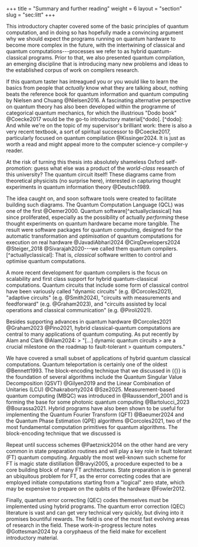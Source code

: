 +++ title = "Summary and further reading" weight = 6 layout = "section" slug = "sec:litt" +++

This introductory chapter covered some of the basic principles of quantum computation, and in doing so has hopefully made a convincing argument why we should expect the programs running on quantum hardware to become more complex in the future, with the intertwining of classical and quantum computations---processes we refer to as hybrid quantum-classical programs. Prior to that, we also presented quantum compilation, an emerging discipline that is introducing many new problems and ideas to the established corpus of work on compilers research.

If this quantum taster has intreagued you or you would like to learn the basics from people that *actually* know what they are talking about, nothing beats the reference book for quantum information and quantum computing by Nielsen and Chuang @Nielsen2016. A fascinating alternative perspective on quantum theory has also been developed within the programme of categorical quantum mechanics, for which the illustrious "Dodo book" @Coecke2017 would be the go-to introductory material[^dodo]. [^dodo]: And while we're on the topic of my supervisor's brilliant work: there is also a very recent textbook, a sort of spiritual successor to @Coecke2017, particularly focused on quantum compilation @Kissinger2024. It is just as worth a read and might appeal more to the computer science-y compiler-y reader.

At the risk of turning this thesis into absolutely shameless Oxford self-promotion: guess what else was a product of the _world-class_ research of this university? The quantum circuit itself! These diagrams came from theoretical physicists (no surprise here), interested in capturing thought experiments in quantum information theory @Deutsch1989.

The idea caught on, and soon software tools were created to facilitate building such diagrams. The Quantum Computation Language (QCL) was one of the first @Oemer2000. Quantum software[^actuallyclassical] has since proliferated, especially as the possibility of actually *performing* these thought experiments on quantum hardware became more tangible. The result were software packages for quantum computing, designed for the automatic transformation and *optimisation* of quantum computations for execution on real hardware @JavadiAbhari2024 @CirqDevelopers2024 @Steiger_2018 @Sivarajah2020---we called them quantum compilers. [^actuallyclassical]: That is, _classical_ software written to control and optimise quantum computations.

A more recent development for quantum compilers is the focus on scalability and first class support for hybrid quantum-classical computations. Quantum circuits that include some form of classical control have been variously called "dynamic circuits" (e.g. @Corcoles2021), "adaptive circuits" (e.g. @Smith2024), "circuits with measurements and feedforward" (e.g. @Graham2023), and "circuits assisted by local operations and classical communication" (e.g. @Piroli2021).


Besides supporting advances in quantum hardware @Corcoles2021 @Graham2023 @Pino2021, hybrid classical-quantum computations are central to many applications of quantum computing. As put recently by Alam and Clark @Alam2024: > "[...] dynamic quantum circuits > are a crucial milestone on the roadmap to fault-tolerant > quantum computers."

We have covered a small subset of applications of hybrid quantum classical computations. Quantum teleportation is certainly one of the oldest @Bennett1993. The block-encoding technique that we discussed in {{}} is the foundation of several algorithms include the Quantum Singular Value Decomposition (QSVT) @Gilyen2019 and the Linear Combination of Unitaries (LCU) @Chakraborty2024 @Sze2025. Measurement-based quantum computing (MBQC) was introduced in @Raussendorf_2001 and is forming the base for some photonic quantum computing @Bartolucci_2023 @Bourassa2021. Hybrid programs have also been shown to be useful for implementing the Quantum Fourier Transform (QFT) @Baeumer2024 and the Quantum Phase Estimation (QPE) algorithms @Corcoles2021, two of the most fundamental computation primitives for quantum algorithms. The block-encoding technique that we discussed is


Repeat until success schemes @Paetznick2014 on the other hand are very common in state preparation routines and will play a key role in fault tolerant (FT) quantum computing. Arguably the most well-known such scheme for FT is magic state distillation @Bravyi2005, a procedure expected to be a core building block of many FT architectures. State preparation is in general an ubiquitous problem for FT, as the error correcting codes that are employed initiate computations starting from a "logical" zero state, which may be expensive to prepare on the qubits of the hardware @Fowler2012.

Finally, quantum error correcting (QEC) codes themselves must be implemented using hybrid programs. The quantum error correction (QEC) literature is vast and can get very technical very quickly, but diving into it promises bountiful rewards. The field is one of the most fast evolving areas of research in the field. These work-in-progress lecture notes @Gottesman2024 by a coryphaeus of the field make for excellent introductory material. 